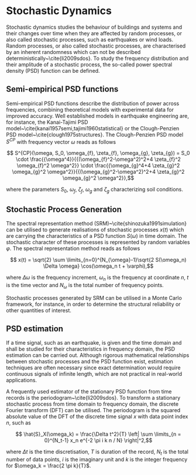 # Stochastic Dynamics
Stochastic dynamics studies the behaviour of buildings and systems and their changes over time when they are affected by random processes, or also called stochastic processes, such as earthquakes or wind loads. Random processes, or also called stochastic processes, are characterised by an inherent randomness which can not be described deterministically~\cite{li2009sdos}. To study the frequency distribution and their amplitude of a stochastic process, the so-called power spectral density (PSD) function can be defined.

## Semi-empirical PSD functions
Semi-empirical PSD functions describe the distribution of power across frequencies, combining theoretical models with experimental data for improved accuracy. Well established models in earthquake engineering are, for instance, the Kanai-Tajimi PSD model~\cite{kanai1957semi,tajimi1960statistical} or the Clough-Penzien PSD model~\cite{clough1975structures}. The Clough-Penzien PSD model $S^{CP}$ with frequency vector $\omega$ reads as follows
```math
    S^{CP}(\omega, S_0, \omega_{f}, \zeta_{f}, \omega_{g}, \zeta_{g}) = S_0 \cdot \frac{{\omega^4}}{{(\omega_{f}^2-\omega^2)^2+4  \zeta_{f}^2  \omega_{f}^2  \omega^2}} \cdot \frac{{\omega_{g}^4+4  \zeta_{g}^2  \omega_{g}^2  \omega^2}}{{(\omega_{g}^2-\omega^2)^2+4  \zeta_{g}^2  \omega_{g}^2  \omega^2}},
```
where the parameters $S_0$, $\omega_{f}$, $\zeta_{f}$, $\omega_{g}$ and $\zeta_{g}$ characterizing soil conditions.


## Stochastic Process Generation
The spectral representation method (SRM)~\cite{shinozuka1991simulation} can be utilised to generate realisations of stochastic processes $x(t)$ which are carrying the characteristics of a PSD function $S(\omega)$ in time domain. The stochastic character of these processes is represented by random variables $\varphi$. The spectral representation method reads as follows
```math
    x(t) = \sqrt{2} \sum \limits_{n=0}^{N_{\omega}-1}\sqrt{2 S(\omega_n) \Delta \omega} \cos(\omega_n t + \varphi),
```
where $\Delta \omega$ is the frequency increment, $\omega_n$ is the frequency at coordinate $n$, $t$ is the time vector and $N_{\omega}$ is the total number of frequency points.

Stochastic processes generated by SRM can be utilised in a Monte Carlo framework, for instance, in order to determine the structural reliability or other quantities of interest.

## PSD estimation
If a time signal, such as an earthquake, is given and the time domain and shall be studied for their characteristics in frequency domain, the PSD estimation can be carried out. Although rigorous mathematical relationships between stochastic processes and the PSD function exist, estimation techniques are often necessary since exact determination would require continuous signals of infinite length, which are not practical in real-world applications.

A frequently used estimator of the stationary PSD function from time records is the periodogram~\cite{li2009sdos}. To transform a stationary stochastic process from time domain to frequency domain, the discrete Fourier transform (DFT) can be utilised. The periodogram is the squared absolute value of the DFT of the discrete time signal $x$ with data point index $n$, such as
```math
    \hat{S}_X(\omega_k) = \frac{\Delta t^2}{T} \left| \sum \limits_{n = 0}^{N_t-1} x_n e^{-2 \pi i k n / N} \right|^2,
```
where $\Delta t$ is the time discretisation, $T$ is duration of the record, $N_t$ is the total number of data points, $i$ is the imaginary unit and $k$ is the integer frequency for $\omega_k = \frac{2 \pi k}{T}$.
